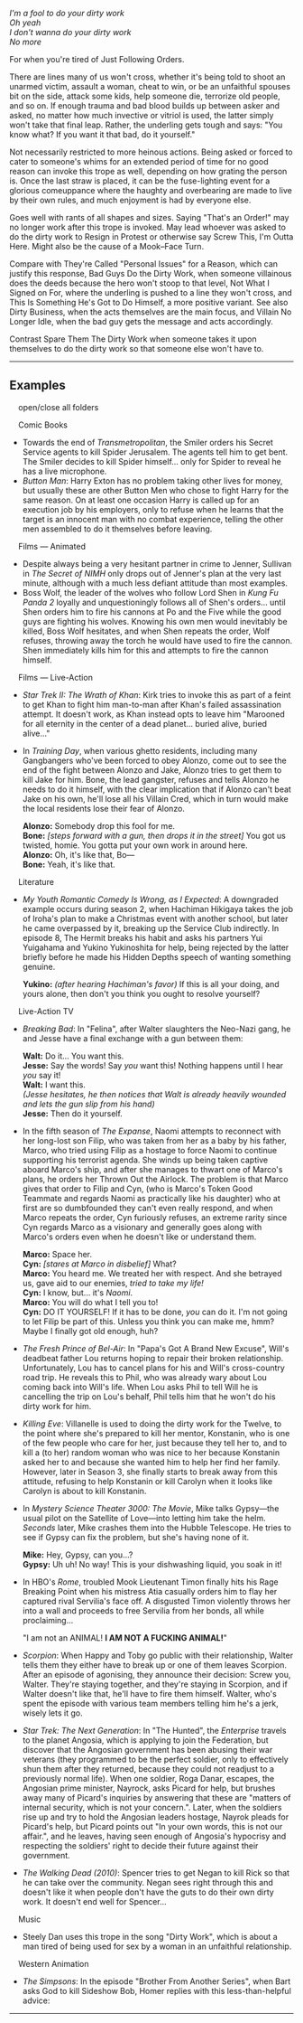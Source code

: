 _I'm a fool to do your dirty work  
Oh yeah  
I don't wanna do your dirty work  
No more_

For when you're tired of Just Following Orders.

There are lines many of us won't cross, whether it's being told to shoot an unarmed victim, assault a woman, cheat to win, or be an unfaithful spouses bit on the side, attack some kids, help someone die, terrorize old people, and so on. If enough trauma and bad blood builds up between asker and asked, no matter how much invective or vitriol is used, the latter simply won't take that final leap. Rather, the underling gets tough and says: "You know what? If you want it that bad, do it yourself."

Not necessarily restricted to more heinous actions. Being asked or forced to cater to someone's whims for an extended period of time for no good reason can invoke this trope as well, depending on how grating the person is. Once the last straw is placed, it can be the fuse-lighting event for a glorious comeuppance where the haughty and overbearing are made to live by their own rules, and much enjoyment is had by everyone else.

Goes well with rants of all shapes and sizes. Saying "That's an Order!" may no longer work after this trope is invoked. May lead whoever was asked to do the dirty work to Resign in Protest or otherwise say Screw This, I'm Outta Here. Might also be the cause of a Mook–Face Turn.

Compare with They're Called "Personal Issues" for a Reason, which can justify this response, Bad Guys Do the Dirty Work, when someone villainous does the deeds because the hero won't stoop to that level, Not What I Signed on For, where the underling is pushed to a line they won't cross, and This Is Something He's Got to Do Himself, a more positive variant. See also Dirty Business, when the acts themselves are the main focus, and Villain No Longer Idle, when the bad guy gets the message and acts accordingly.

Contrast Spare Them The Dirty Work when someone takes it upon themselves to do the dirty work so that someone else won't have to.

___

## Examples

    open/close all folders 

    Comic Books 

-   Towards the end of _Transmetropolitan_, the Smiler orders his Secret Service agents to kill Spider Jerusalem. The agents tell him to get bent. The Smiler decides to kill Spider himself... only for Spider to reveal he has a live microphone.
-   _Button Man_: Harry Exton has no problem taking other lives for money, but usually these are other Button Men who chose to fight Harry for the same reason. On at least one occasion Harry is called up for an execution job by his employers, only to refuse when he learns that the target is an innocent man with no combat experience, telling the other men assembled to do it themselves before leaving.

    Films — Animated 

-   Despite always being a very hesitant partner in crime to Jenner, Sullivan in _The Secret of NIMH_ only drops out of Jenner's plan at the very last minute, although with a much less defiant attitude than most examples.
-   Boss Wolf, the leader of the wolves who follow Lord Shen in _Kung Fu Panda 2_ loyally and unquestioningly follows all of Shen's orders... until Shen orders him to fire his cannons at Po and the Five while the good guys are fighting his wolves. Knowing his own men would inevitably be killed, Boss Wolf hesitates, and when Shen repeats the order, Wolf refuses, throwing away the torch he would have used to fire the cannon. Shen immediately kills him for this and attempts to fire the cannon himself.

    Films — Live-Action 

-   _Star Trek II: The Wrath of Khan_: Kirk tries to invoke this as part of a feint to get Khan to fight him man-to-man after Khan's failed assassination attempt. It doesn't work, as Khan instead opts to leave him "Marooned for all eternity in the center of a dead planet... buried alive, buried alive..."
-   In _Training Day_, when various ghetto residents, including many Gangbangers who've been forced to obey Alonzo, come out to see the end of the fight between Alonzo and Jake, Alonzo tries to get them to kill Jake for him. Bone, the lead gangster, refuses and tells Alonzo he needs to do it himself, with the clear implication that if Alonzo can't beat Jake on his own, he'll lose all his Villain Cred, which in turn would make the local residents lose their fear of Alonzo.
    
    **Alonzo:** Somebody drop this fool for me.  
    **Bone:** _\[steps forward with a gun, then drops it in the street\]_ You got us twisted, homie. You gotta put your own work in around here.  
    **Alonzo:** Oh, it's like that, Bo—  
    **Bone:** Yeah, it's like that.
    

    Literature 

-   _My Youth Romantic Comedy Is Wrong, as I Expected_: A downgraded example occurs during season 2, when Hachiman Hikigaya takes the job of Iroha's plan to make a Christmas event with another school, but later he came overpassed by it, breaking up the Service Club indirectly. In episode 8, The Hermit breaks his habit and asks his partners Yui Yuigahama and Yukino Yukinoshita for help, being rejected by the latter briefly before he made his Hidden Depths speech of wanting something genuine.
    
    **Yukino:** _(after hearing Hachiman's favor)_ If this is all your doing, and yours alone, then don't you think you ought to resolve yourself?
    

    Live-Action TV 

-   _Breaking Bad_: In "Felina", after Walter slaughters the Neo-Nazi gang, he and Jesse have a final exchange with a gun between them:
    
    **Walt:** Do it... You want this.  
    **Jesse:** Say the words! Say _you_ want this! Nothing happens until I hear _you_ say it!  
    **Walt:** I want this.  
    _(Jesse hesitates, he then notices that Walt is already heavily wounded and lets the gun slip from his hand)_  
    **Jesse:** Then do it yourself.
    
-   In the fifth season of _The Expanse_, Naomi attempts to reconnect with her long-lost son Filip, who was taken from her as a baby by his father, Marco, who tried using Filip as a hostage to force Naomi to continue supporting his terrorist agenda. She winds up being taken captive aboard Marco's ship, and after she manages to thwart one of Marco's plans, he orders her Thrown Out the Airlock. The problem is that Marco gives that order to Filip and Cyn, (who is Marco's Token Good Teammate and regards Naomi as practically like his daughter) who at first are so dumbfounded they can't even really respond, and when Marco repeats the order, Cyn furiously refuses, an extreme rarity since Cyn regards Marco as a visionary and generally goes along with Marco's orders even when he doesn't like or understand them.
    
    **Marco:** Space her.  
    **Cyn:** _\[stares at Marco in disbelief\]_ What?  
    **Marco:** You heard me. We treated her with respect. And she betrayed us, gave aid to our enemies, _tried to take my life!_  
    **Cyn:** I know, but... it's _Naomi_.  
    **Marco:** You will do what I tell you to!  
    **Cyn:** DO IT YOURSELF! If it has to be done, _you_ can do it. I'm not going to let Filip be part of this. Unless you think you can make me, hmm? Maybe I finally got old enough, huh?
    
-   _The Fresh Prince of Bel-Air_: In "Papa's Got A Brand New Excuse", Will's deadbeat father Lou returns hoping to repair their broken relationship. Unfortunately, Lou has to cancel plans for his and Will's cross-country road trip. He reveals this to Phil, who was already wary about Lou coming back into Will's life. When Lou asks Phil to tell Will he is cancelling the trip on Lou's behalf, Phil tells him that he won't do his dirty work for him.
-   _Killing Eve_: Villanelle is used to doing the dirty work for the Twelve, to the point where she's prepared to kill her mentor, Konstanin, who is one of the few people who care for her, just because they tell her to, and to kill a (to her) random woman who was nice to her because Konstanin asked her to and because she wanted him to help her find her family. However, later in Season 3, she finally starts to break away from this attitude, refusing to help Konstanin or kill Carolyn when it looks like Carolyn is about to kill Konstanin.
-   In _Mystery Science Theater 3000: The Movie_, Mike talks Gypsy—the usual pilot on the Satellite of Love—into letting him take the helm. _Seconds_ later, Mike crashes them into the Hubble Telescope. He tries to see if Gypsy can fix the problem, but she's having none of it.
    
    **Mike:** Hey, Gypsy, can you...?  
    **Gypsy:** Uh uh! No way! This is your dishwashing liquid, you soak in it!
    
-   In HBO's _Rome_, troubled Mook Lieutenant Timon finally hits his Rage Breaking Point when his mistress Atia casually orders him to flay her captured rival Servilia's face off. A disgusted Timon violently throws her into a wall and proceeds to free Servilia from her bonds, all while proclaiming...
    
    "I am not an ANIMAL! **I AM NOT A FUCKING ANIMAL!**"
    
-   _Scorpion_: When Happy and Toby go public with their relationship, Walter tells them they either have to break up or one of them leaves Scorpion. After an episode of agonising, they announce their decision: Screw you, Walter. They're staying together, and they're staying in Scorpion, and if Walter doesn't like that, he'll have to fire them himself. Walter, who's spent the episode with various team members telling him he's a jerk, wisely lets it go.
-   _Star Trek: The Next Generation_: In "The Hunted", the _Enterprise_ travels to the planet Angosia, which is applying to join the Federation, but discover that the Angosian government has been abusing their war veterans (they programmed to be the perfect soldier, only to effectively shun them after they returned, because they could not readjust to a previously normal life). When one soldier, Roga Danar, escapes, the Angosian prime minister, Nayrock, asks Picard for help, but brushes away many of Picard's inquiries by answering that these are "matters of internal security, which is not your concern.". Later, when the soldiers rise up and try to hold the Angosian leaders hostage, Nayrok pleads for Picard's help, but Picard points out "In your own words, this is not our affair.", and he leaves, having seen enough of Angosia's hypocrisy and respecting the soldiers' right to decide their future against their government.
-   _The Walking Dead (2010)_: Spencer tries to get Negan to kill Rick so that he can take over the community. Negan sees right through this and doesn't like it when people don't have the guts to do their own dirty work. It doesn't end well for Spencer...

    Music 

-   Steely Dan uses this trope in the song "Dirty Work", which is about a man tired of being used for sex by a woman in an unfaithful relationship.

    Western Animation 

-   _The Simpsons_: In the episode "Brother From Another Series", when Bart asks God to kill Sideshow Bob, Homer replies with this less-than-helpful advice:

___